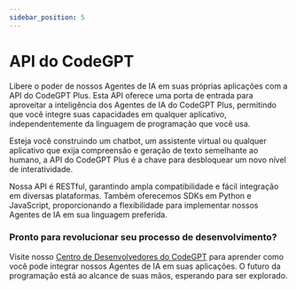 ```yaml
---
sidebar_position: 5
---
```


# API do CodeGPT

Libere o poder de nossos Agentes de IA em suas próprias aplicações com a API do CodeGPT Plus. Esta API oferece uma porta de entrada para aproveitar a inteligência dos Agentes de IA do CodeGPT Plus, permitindo que você integre suas capacidades em qualquer aplicativo, independentemente da linguagem de programação que você usa.

Esteja você construindo um chatbot, um assistente virtual ou qualquer aplicativo que exija compreensão e geração de texto semelhante ao humano, a API do CodeGPT Plus é a chave para desbloquear um novo nível de interatividade.

Nossa API é RESTful, garantindo ampla compatibilidade e fácil integração em diversas plataformas. Também oferecemos SDKs em Python e JavaScript, proporcionando a flexibilidade para implementar nossos Agentes de IA em sua linguagem preferida.

### Pronto para revolucionar seu processo de desenvolvimento?

Visite nosso [Centro de Desenvolvedores do CodeGPT](https://developers.codegpt.co/) para aprender como você pode integrar nossos Agentes de IA em suas aplicações. O futuro da programação está ao alcance de suas mãos, esperando para ser explorado.
